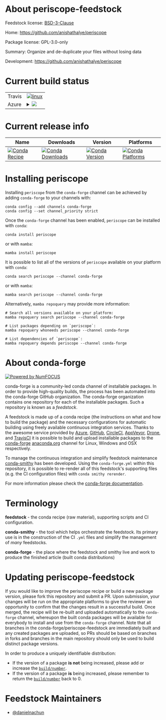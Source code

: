 About periscope-feedstock
=========================

Feedstock license: [BSD-3-Clause](https://github.com/conda-forge/periscope-feedstock/blob/main/LICENSE.txt)

Home: https://github.com/anishathalye/periscope

Package license: GPL-3.0-only

Summary: Organize and de-duplicate your files without losing data

Development: https://github.com/anishathalye/periscope

Current build status
====================


<table><tr>
    <td>Travis</td>
    <td>
      <a href="https://app.travis-ci.com/conda-forge/periscope-feedstock">
        <img alt="linux" src="https://img.shields.io/travis/com/conda-forge/periscope-feedstock/main.svg?label=Linux">
      </a>
    </td>
  </tr>
    
  <tr>
    <td>Azure</td>
    <td>
      <details>
        <summary>
          <a href="https://dev.azure.com/conda-forge/feedstock-builds/_build/latest?definitionId=23556&branchName=main">
            <img src="https://dev.azure.com/conda-forge/feedstock-builds/_apis/build/status/periscope-feedstock?branchName=main">
          </a>
        </summary>
        <table>
          <thead><tr><th>Variant</th><th>Status</th></tr></thead>
          <tbody><tr>
              <td>linux_64</td>
              <td>
                <a href="https://dev.azure.com/conda-forge/feedstock-builds/_build/latest?definitionId=23556&branchName=main">
                  <img src="https://dev.azure.com/conda-forge/feedstock-builds/_apis/build/status/periscope-feedstock?branchName=main&jobName=linux&configuration=linux%20linux_64_" alt="variant">
                </a>
              </td>
            </tr><tr>
              <td>linux_aarch64</td>
              <td>
                <a href="https://dev.azure.com/conda-forge/feedstock-builds/_build/latest?definitionId=23556&branchName=main">
                  <img src="https://dev.azure.com/conda-forge/feedstock-builds/_apis/build/status/periscope-feedstock?branchName=main&jobName=linux&configuration=linux%20linux_aarch64_" alt="variant">
                </a>
              </td>
            </tr><tr>
              <td>linux_ppc64le</td>
              <td>
                <a href="https://dev.azure.com/conda-forge/feedstock-builds/_build/latest?definitionId=23556&branchName=main">
                  <img src="https://dev.azure.com/conda-forge/feedstock-builds/_apis/build/status/periscope-feedstock?branchName=main&jobName=linux&configuration=linux%20linux_ppc64le_" alt="variant">
                </a>
              </td>
            </tr><tr>
              <td>osx_64</td>
              <td>
                <a href="https://dev.azure.com/conda-forge/feedstock-builds/_build/latest?definitionId=23556&branchName=main">
                  <img src="https://dev.azure.com/conda-forge/feedstock-builds/_apis/build/status/periscope-feedstock?branchName=main&jobName=osx&configuration=osx%20osx_64_" alt="variant">
                </a>
              </td>
            </tr><tr>
              <td>osx_arm64</td>
              <td>
                <a href="https://dev.azure.com/conda-forge/feedstock-builds/_build/latest?definitionId=23556&branchName=main">
                  <img src="https://dev.azure.com/conda-forge/feedstock-builds/_apis/build/status/periscope-feedstock?branchName=main&jobName=osx&configuration=osx%20osx_arm64_" alt="variant">
                </a>
              </td>
            </tr><tr>
              <td>win_64</td>
              <td>
                <a href="https://dev.azure.com/conda-forge/feedstock-builds/_build/latest?definitionId=23556&branchName=main">
                  <img src="https://dev.azure.com/conda-forge/feedstock-builds/_apis/build/status/periscope-feedstock?branchName=main&jobName=win&configuration=win%20win_64_" alt="variant">
                </a>
              </td>
            </tr>
          </tbody>
        </table>
      </details>
    </td>
  </tr>
</table>

Current release info
====================

| Name | Downloads | Version | Platforms |
| --- | --- | --- | --- |
| [![Conda Recipe](https://img.shields.io/badge/recipe-periscope-green.svg)](https://anaconda.org/conda-forge/periscope) | [![Conda Downloads](https://img.shields.io/conda/dn/conda-forge/periscope.svg)](https://anaconda.org/conda-forge/periscope) | [![Conda Version](https://img.shields.io/conda/vn/conda-forge/periscope.svg)](https://anaconda.org/conda-forge/periscope) | [![Conda Platforms](https://img.shields.io/conda/pn/conda-forge/periscope.svg)](https://anaconda.org/conda-forge/periscope) |

Installing periscope
====================

Installing `periscope` from the `conda-forge` channel can be achieved by adding `conda-forge` to your channels with:

```
conda config --add channels conda-forge
conda config --set channel_priority strict
```

Once the `conda-forge` channel has been enabled, `periscope` can be installed with `conda`:

```
conda install periscope
```

or with `mamba`:

```
mamba install periscope
```

It is possible to list all of the versions of `periscope` available on your platform with `conda`:

```
conda search periscope --channel conda-forge
```

or with `mamba`:

```
mamba search periscope --channel conda-forge
```

Alternatively, `mamba repoquery` may provide more information:

```
# Search all versions available on your platform:
mamba repoquery search periscope --channel conda-forge

# List packages depending on `periscope`:
mamba repoquery whoneeds periscope --channel conda-forge

# List dependencies of `periscope`:
mamba repoquery depends periscope --channel conda-forge
```


About conda-forge
=================

[![Powered by
NumFOCUS](https://img.shields.io/badge/powered%20by-NumFOCUS-orange.svg?style=flat&colorA=E1523D&colorB=007D8A)](https://numfocus.org)

conda-forge is a community-led conda channel of installable packages.
In order to provide high-quality builds, the process has been automated into the
conda-forge GitHub organization. The conda-forge organization contains one repository
for each of the installable packages. Such a repository is known as a *feedstock*.

A feedstock is made up of a conda recipe (the instructions on what and how to build
the package) and the necessary configurations for automatic building using freely
available continuous integration services. Thanks to the awesome service provided by
[Azure](https://azure.microsoft.com/en-us/services/devops/), [GitHub](https://github.com/),
[CircleCI](https://circleci.com/), [AppVeyor](https://www.appveyor.com/),
[Drone](https://cloud.drone.io/welcome), and [TravisCI](https://travis-ci.com/)
it is possible to build and upload installable packages to the
[conda-forge](https://anaconda.org/conda-forge) [anaconda.org](https://anaconda.org/)
channel for Linux, Windows and OSX respectively.

To manage the continuous integration and simplify feedstock maintenance
[conda-smithy](https://github.com/conda-forge/conda-smithy) has been developed.
Using the ``conda-forge.yml`` within this repository, it is possible to re-render all of
this feedstock's supporting files (e.g. the CI configuration files) with ``conda smithy rerender``.

For more information please check the [conda-forge documentation](https://conda-forge.org/docs/).

Terminology
===========

**feedstock** - the conda recipe (raw material), supporting scripts and CI configuration.

**conda-smithy** - the tool which helps orchestrate the feedstock.
                   Its primary use is in the construction of the CI ``.yml`` files
                   and simplify the management of *many* feedstocks.

**conda-forge** - the place where the feedstock and smithy live and work to
                  produce the finished article (built conda distributions)


Updating periscope-feedstock
============================

If you would like to improve the periscope recipe or build a new
package version, please fork this repository and submit a PR. Upon submission,
your changes will be run on the appropriate platforms to give the reviewer an
opportunity to confirm that the changes result in a successful build. Once
merged, the recipe will be re-built and uploaded automatically to the
`conda-forge` channel, whereupon the built conda packages will be available for
everybody to install and use from the `conda-forge` channel.
Note that all branches in the conda-forge/periscope-feedstock are
immediately built and any created packages are uploaded, so PRs should be based
on branches in forks and branches in the main repository should only be used to
build distinct package versions.

In order to produce a uniquely identifiable distribution:
 * If the version of a package **is not** being increased, please add or increase
   the [``build/number``](https://docs.conda.io/projects/conda-build/en/latest/resources/define-metadata.html#build-number-and-string).
 * If the version of a package **is** being increased, please remember to return
   the [``build/number``](https://docs.conda.io/projects/conda-build/en/latest/resources/define-metadata.html#build-number-and-string)
   back to 0.

Feedstock Maintainers
=====================

* [@danielnachun](https://github.com/danielnachun/)

